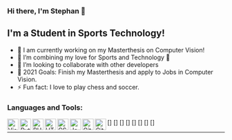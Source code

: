 ### Hi there, I'm Stephan 👋

## I'm a Student in Sports Technology!

- 🔭 I am currently working on my Masterthesis on Computer Vision!
- 🌱 I’m combining my love for Sports and Technology 🤣
- 👯 I’m looking to collaborate with other developers
- 🥅 2021 Goals: Finish my Masterthesis and apply to Jobs in Computer Vision.
- ⚡ Fun fact: I love to play chess and soccer.


### Languages and Tools:

[<img align="left" alt="Visual Studio Code" width="26px" src="https://stephanjarisch.com/images/github_icons/visual-studio-code-icon.png" />]
[<img align="left" alt="Python" width="26px" src="https://stephanjarisch.com/images/github_icons/python-icon.png" />]
[<img align="left" alt="PHP" width="26px" src="https://stephanjarisch.com/images/github_icons/php-icon.png" />]
[<img align="left" alt="HTML5" width="26px" src="https://stephanjarisch.com/images/github_icons/html-icon.png" />]
[<img align="left" alt="CSS3" width="26px" src="https://stephanjarisch.com/images/github_icons/css-icon.png" />]
[<img align="left" alt="JavaScript" width="26px" src="https://stephanjarisch.com/images/github_icons/javascript-icon.png" />]
[<img align="left" alt="Git" width="26px" src="https://stephanjarisch.com/images/github_icons/git-icon.png" />]
[<img align="left" alt="Github" width="26px" src="https://stephanjarisch.com/images/github_icons/github-icon.png" />]

---